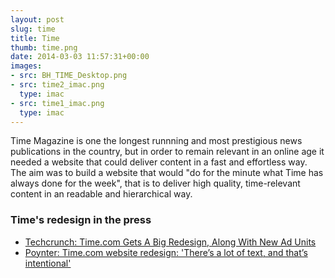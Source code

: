 ```yaml
---
layout: post
slug: time
title: Time
thumb: time.png
date: 2014-03-03 11:57:31+00:00
images:
- src: BH_TIME_Desktop.png
- src: time2_imac.png
  type: imac
- src: time1_imac.png
  type: imac
---
```


Time Magazine is one the longest runnning and most prestigious news publications in the country, but in order to remain relevant in an online age it needed a website that could deliver content in a fast and effortless way. The aim was to build a website that would "do for the minute what Time has always done for the week", that is to deliver high quality, time-relevant content in an readable and hierarchical way.

### Time's redesign in the press

* [Techcrunch: Time.com Gets A Big Redesign, Along With New Ad Units](http://techcrunch.com/2014/03/05/time-redesign/)
* [Poynter: Time.com website redesign: 'There’s a lot of text, and that’s intentional'](http://www.poynter.org/latest-news/media-lab/242159/time-com-website-redesign-theres-a-lot-of-text-and-thats-intentional/)